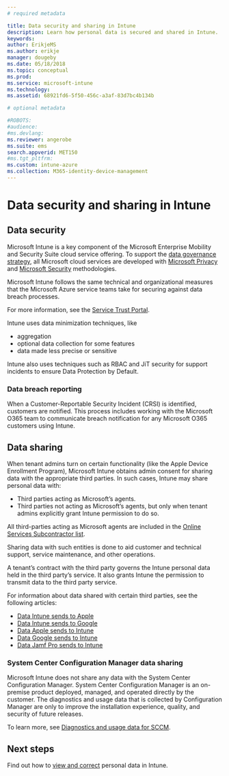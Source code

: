 ```yaml
---
# required metadata

title: Data security and sharing in Intune
description: Learn how personal data is secured and shared in Intune.
keywords:
author: ErikjeMS
ms.author: erikje
manager: dougeby
ms.date: 05/18/2018
ms.topic: conceptual
ms.prod:
ms.service: microsoft-intune
ms.technology:
ms.assetid: 68921fd6-5f50-456c-a3af-83d7bc4b134b

# optional metadata

#ROBOTS:
#audience:
#ms.devlang:
ms.reviewer: angerobe
ms.suite: ems
search.appverid: MET150
#ms.tgt_pltfrm:
ms.custom: intune-azure
ms.collection: M365-identity-device-management
---
```


# Data security and sharing in Intune


## Data security

Microsoft Intune is a key component of the Microsoft Enterprise Mobility and Security Suite cloud service offering. To support the [data governance strategy](https://www.microsoft.com/en-us/TrustCenter/Security/default.aspx), all Microsoft cloud services are developed with [Microsoft Privacy](https://www.microsoft.com/en-us/trustcenter/privacy) and [Microsoft Security](https://www.microsoft.com/en-us/trustcenter/security/) methodologies.  

Microsoft Intune follows the same technical and organizational measures that the Microsoft Azure service teams take for securing against data breach processes.

For more information, see the [Service Trust Portal](https://www.microsoft.com/en-us/TrustCenter/stp).

Intune uses data minimization techniques, like

- aggregation
- optional data collection for some features
- data made less precise or sensitive

Intune also uses techniques such as RBAC and JiT security for support incidents to ensure Data Protection by Default. 

### Data breach reporting

When a Customer-Reportable Security Incident (CRSI) is identified, customers are notified. This process includes working with the Microsoft O365 team to communicate breach notification for any Microsoft O365 customers using Intune.

## Data sharing

When tenant admins turn on certain functionality (like the Apple Device Enrollment Program), Microsoft Intune obtains admin consent for sharing data with the appropriate third parties. In such cases, Intune may share personal data with:

- Third parties acting as Microsoft’s agents.
- Third parties not acting as Microsoft’s agents, but only when tenant admins explicitly grant Intune permission to do so.

All third-parties acting as Microsoft agents are included in the [Online Services Subcontractor list](https://aka.ms/Online_Serv_Subcontractor_List).

Sharing data with such entities is done to aid customer and technical support, service maintenance, and other operations.

A tenant’s contract with the third party governs the Intune personal data held in the third party’s service. It also grants Intune the permission to transmit data to the third party service.  

For information about data shared with certain third parties, see the following articles:
- [Data Intune sends to Apple](data-intune-sends-to-apple.md)
- [Data Intune sends to Google](data-intune-sends-to-google.md)
- [Data Apple sends to Intune](data-apple-sends-to-intune.md)
- [Data Google sends to Intune](data-google-sends-to-intune.md)
- [Data Jamf Pro sends to Intune](data-jamf-sends-to-intune.md)

### System Center Configuration Manager data sharing

Microsoft Intune does not share any data with the System Center Configuration Manager. System Center Configuration Manager is an on-premise product deployed, managed, and operated directly by the customer. The diagnostics and usage data that is collected by Configuration Manager are only to improve the installation experience, quality, and security of future releases.

To learn more, see [Diagnostics and usage data for SCCM](https://docs.microsoft.com/sccm/core/plan-design/diagnostics/diagnostics-and-usage-data.md). 


## Next steps

Find out how to [view and correct](privacy-data-view-correct.md) personal data in Intune.
